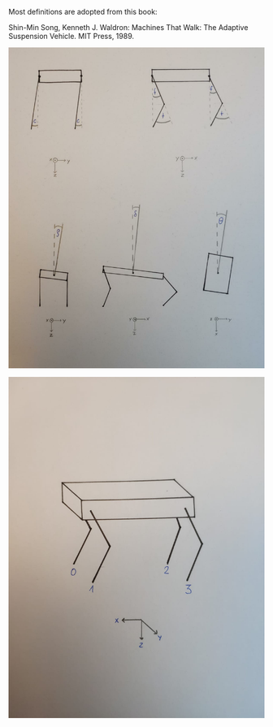 Most definitions are adopted from this book:

Shin-Min Song, Kenneth J. Waldron: Machines That Walk: The Adaptive Suspension Vehicle. MIT Press, 1989.


![leg angles](https://raw.githubusercontent.com/ThomasSchnapka/quaro/master/doc/angles.jpeg)


![leg numbers](https://raw.githubusercontent.com/ThomasSchnapka/quaro/master/doc/legnum.jpeg)
